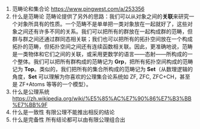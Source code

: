 1. 范畴论和集合论
   https://www.pingwest.com/a/253356
2. 什么是范畴论
   范畴论提供了另外的思路：我们可以从对象之间的**关联**来研究一个对象所具有的性质。一个范畴不是单单把一类对象放在一起就好了，这些对象之间还有许多不同的关系。我们可以把所有的群放在一起构成群的范畴，但群与群之间还通过群同态相关联；我们也可以把所有的拓扑空间放在一个构成拓扑的范畴，但拓扑空间之间还有连续函数相关联。因此，更准确地说，范畴是一类物体和它们之间的关联，或采用更数学的语言——态射——所构成的一个整体。我们可以把所有群构成的范畴记为 **Grp**，把所有拓扑空间构成的范畴记为 **Top**。类似的，我们把所有的集合所构成的范畴记为 **Set**（从数理逻辑的角度，**Set** 可以理解为你喜欢的公理集合论系统如 ZF, ZFC, ZFC+CH，甚至是 ZF+Atoms 等等的一个模型）。
3. 什么是公理系统
   https://zh.wikipedia.org/wiki/%E5%85%AC%E7%90%86%E7%B3%BB%E7%BB%9F
4. 什么是一致性
   有限公理不能推出相反的结论
5. 什么是完备性
   所有结论都可以由有限公理组合出